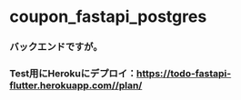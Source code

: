 # coupon_fastapi_postgres
### バックエンドですが。
### Test用にHerokuにデプロイ：https://todo-fastapi-flutter.herokuapp.com//plan/
